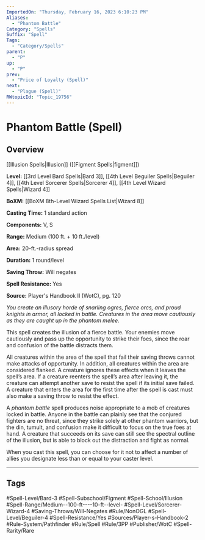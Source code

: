 ```yaml
---
ImportedOn: "Thursday, February 16, 2023 6:10:23 PM"
Aliases:
  - "Phantom Battle"
Category: "Spells"
Suffix: "Spell"
Tags:
  - "Category/Spells"
parent:
  - "P"
up:
  - "P"
prev:
  - "Price of Loyalty (Spell)"
next:
  - "Plague (Spell)"
RWtopicId: "Topic_19756"
---
```

# Phantom Battle (Spell)
## Overview
[[Illusion Spells|Illusion]] ([[Figment Spells|figment]])

**Level:** [[3rd Level Bard Spells|Bard 3]], [[4th Level Beguiler Spells|Beguiler 4]], [[4th Level Sorcerer Spells|Sorcerer 4]], [[4th Level Wizard Spells|Wizard 4]]

**BoXM:** [[BoXM 8th-Level Wizard Spells List|Wizard 8]]

**Casting Time:** 1 standard action

**Components:** V, S

**Range:** Medium (100 ft. + 10 ft./level)

**Area:** 20-ft.-radius spread

**Duration:** 1 round/level

**Saving Throw:** Will negates

**Spell Resistance:** Yes

**Source:** Player's Handbook II (WotC), pg. 120

*You create an illusory horde of snarling ogres, fierce orcs, and proud knights in armor, all locked in battle. Creatures in the area move cautiously as they are caught up in the phantom melee.*

This spell creates the illusion of a fierce battle. Your enemies move cautiously and pass up the opportunity to strike their foes, since the roar and confusion of the battle distracts them.

All creatures within the area of the spell that fail their saving throws cannot make attacks of opportunity. In addition, all creatures within the area are considered flanked. A creature ignores these effects when it leaves the spell’s area. If a creature reenters the spell’s area after leaving it, the creature can attempt another save to resist the spell if its initial save failed. A creature that enters the area for the first time after the spell is cast must also make a saving throw to resist the effect.

A *phantom battle* spell produces noise appropriate to a mob of creatures locked in battle. Anyone in the battle can plainly see that the conjured fighters are no threat, since they strike solely at other phantom warriors, but the din, tumult, and confusion make it difficult to focus on the true foes at hand. A creature that succeeds on its save can still see the spectral outline of the illusion, but is able to block out the distraction and fight as normal.

When you cast this spell, you can choose for it not to affect a number of allies you designate less than or equal to your caster level.


---
## Tags
#Spell-Level/Bard-3 #Spell-Subschool/Figment #Spell-School/Illusion #Spell-Range/Medium--100-ft----10-ft--level- #Spell-Level/Sorcerer-Wizard-4 #Saving-Throws/Will-Negates #Rule/NonOGL #Spell-Level/Beguiler-4 #Spell-Resistance/Yes #Sources/Player-s-Handbook-2 #Rule-System/Pathfinder #Rule/Spell #Rule/3PP #Publisher/WotC #Spell-Rarity/Rare

